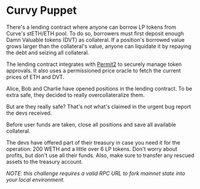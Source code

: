 # Curvy Puppet

There's a lending contract where anyone can borrow LP tokens from Curve's stETH/ETH pool. To do so, borrowers must first deposit enough Damn Valuable tokens (DVT) as collateral. If a position's borrowed value grows larger than the collateral's value, anyone can liquidate it by repaying the debt and seizing all collateral.

The lending contract integrates with [Permit2](https://github.com/Uniswap/permit2) to securely manage token approvals. It also uses a permissioned price oracle to fetch the current prices of ETH and DVT.

Alice, Bob and Charlie have opened positions in the lending contract. To be extra safe, they decided to really overcollateralize them.

But are they really safe? That's not what's claimed in the urgent bug report the devs received.

Before user funds are taken, close all positions and save all available collateral.

The devs have offered part of their treasury in case you need it for the operation: 200 WETH and a little over 6 LP tokens. Don't worry about profits, but don't use all their funds. Also, make sure to transfer any rescued assets to the treasury account.

_NOTE: this challenge requires a valid RPC URL to fork mainnet state into your local environment._
